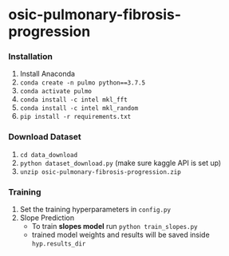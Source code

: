 # osic-pulmonary-fibrosis-progression

### Installation

1. Install Anaconda
2. `conda create -n pulmo python==3.7.5`
3. `conda activate pulmo`
4. `conda install -c intel mkl_fft`
5. `conda install -c intel mkl_random`
2. `pip install -r requirements.txt`

### Download Dataset

1. `cd data_download`
2. `python dataset_download.py` (make sure kaggle API is set up)
3. `unzip osic-pulmonary-fibrosis-progression.zip`

### Training

1. Set the training hyperparameters in `config.py`
2. Slope Prediction
   * To train **slopes model** run `python train_slopes.py`
   * trained model weights and results will be saved inside `hyp.results_dir`
